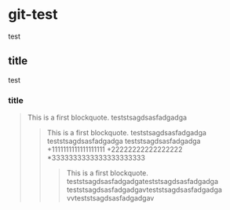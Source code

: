 # git-test
test
## title
test
### title
> This is a first blockquote.
teststsagdsasfadgadga
> > This is a first blockquote.
teststsagdsasfadgadga
teststsagdsasfadgadga
teststsagdsasfadgadga
+1111111111111111111
+22222222222222222
*3333333333333333333333
> > > This is a first blockquote.
teststsagdsasfadgadgateststsagdsasfadgadga
teststsagdsasfadgadgavteststsagdsasfadgadga
vvteststsagdsasfadgadgav
